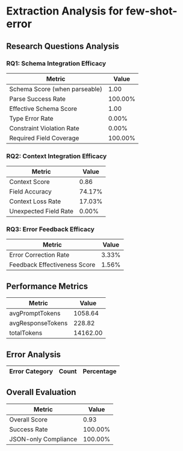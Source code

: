 # Extraction Analysis for few-shot-error

## Research Questions Analysis

### RQ1: Schema Integration Efficacy

| Metric | Value |
|--------|-------|
| Schema Score (when parseable) | 1.00 |
| Parse Success Rate | 100.00% |
| Effective Schema Score | 1.00 |
| Type Error Rate | 0.00% |
| Constraint Violation Rate | 0.00% |
| Required Field Coverage | 100.00% |

### RQ2: Context Integration Efficacy

| Metric | Value |
|--------|-------|
| Context Score | 0.86 |
| Field Accuracy | 74.17% |
| Context Loss Rate | 17.03% |
| Unexpected Field Rate | 0.00% |

### RQ3: Error Feedback Efficacy

| Metric | Value |
|--------|-------|
| Error Correction Rate | 3.33% |
| Feedback Effectiveness Score | 1.56% |

## Performance Metrics

| Metric | Value |
|--------|-------|
| avgPromptTokens | 1058.64 |
| avgResponseTokens | 228.82 |
| totalTokens | 14162.00 |

## Error Analysis

| Error Category | Count | Percentage |
|---------------|-------|------------|

## Overall Evaluation

| Metric | Value |
|--------|-------|
| Overall Score | 0.93 |
| Success Rate | 100.00% |
| JSON-only Compliance | 100.00% |
